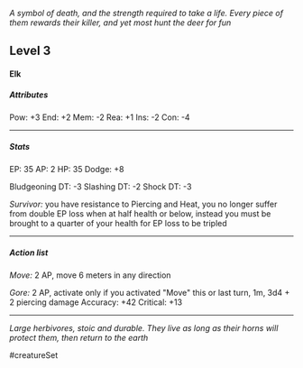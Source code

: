 *A symbol of death, and the strength required to take a life. Every piece of them rewards their killer, and yet most hunt the deer for fun*

## Level 3
#### Elk

##### Attributes

Pow: +3
End: +2
Mem: -2
Rea: +1
Ins: -2
Con: -4

---
##### Stats

EP: 35
AP: 2
HP: 35
Dodge: +8

Bludgeoning DT: -3
Slashing DT: -2
Shock DT: -3

*Survivor:* you have resistance to Piercing and Heat, you no longer suffer from double EP loss when at half health or below, instead you must be brought to a quarter of your health for EP loss to be tripled

---
##### Action list

*Move:* 2 AP, move 6 meters in any direction

*Gore:* 2 AP, activate only if you activated "Move" this or last turn, 1m, 3d4 + 2 piercing damage
Accuracy: +42
Critical: +13

---
*Large herbivores, stoic and durable. They live as long as their horns will protect them, then return to the earth*

#creatureSet 